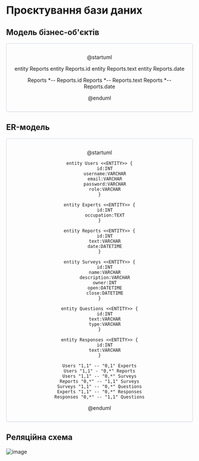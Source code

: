# Проєктування бази даних

## Модель бізнес-об'єктів 

<center style="
    border-radius:4px;
    border: 1px solid #cfd7e6;
    box-shadow: 0 1px 3px 0 rgba(89,105,129,.05), 0 1px 1px 0 rgba(0,0,0,.025);
    padding: 1em;"
>

@startuml

 entity Reports
 entity Reports.id
 entity Reports.text
 entity Reports.date

 
 Reports *-- Reports.id
 Reports *-- Reports.text
 Reports *-- Reports.date
  
@enduml

</center>

## ER-модель

<center style="
    border-radius:4px;
    border: 1px solid #cfd7e6;
    box-shadow: 0 1px 3px 0 rgba(89,105,129,.05), 0 1px 1px 0 rgba(0,0,0,.025);
    padding: 1em;"
>
    
@startuml

	entity Users <<ENTITY>> {
		id:INT
		username:VARCHAR
		email:VARCHAR
		password:VARCHAR
		role:VARCHAR
	}
	
	entity Experts <<ENTITY>> {
	    id:INT
	    occupation:TEXT
	}
	
	entity Reports <<ENTITY>> {
	    id:INT
	    text:VARCHAR
	    date:DATETIME
	}
	
	entity Surveys <<ENTITY>> {
	    id:INT
	    name:VARCHAR
	    description:VARCHAR
	    owner:INT
	    open:DATETIME
	    close:DATETIME
	}
	
	entity Questions <<ENTITY>> {
	    id:INT
	    text:VARCHAR
	    type:VARCHAR
	}

	entity Responses <<ENTITY>> {
	    id:INT
	    text:VARCHAR
	}
	
	Users "1,1" -- "0,1" Experts
	Users "1,1" - "0,*" Reports
	Users "1,1" -- "0,*" Surveys
	Reports "0,*" -- "1,1" Surveys
	Surveys "1,1" -- "0,*" Questions
	Experts "1,1" -- "0,*" Responses
	Responses "0,*" -- "1,1" Questions
	
@enduml
    
</center>

## Реляційна схема

![image](https://user-images.githubusercontent.com/24240873/141973425-906fc683-9255-4d95-be4f-03165bba5fc3.png)
